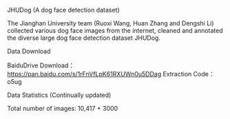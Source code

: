 JHUDog (A dog face detection dataset)

   The Jianghan University team (Ruoxi Wang, Huan Zhang and Dengshi Li) collected various dog face images from the internet, cleaned and annotated the diverse large dog face detection dataset JHUDog. 


Data Download

   BaiduDrive Download：https://pan.baidu.com/s/1rFnVfLpK61RXUWn0u5DDag Extraction Code：o5ug


Data Statistics (Continually updated)

   Total number of images: 10,417 + 3000
